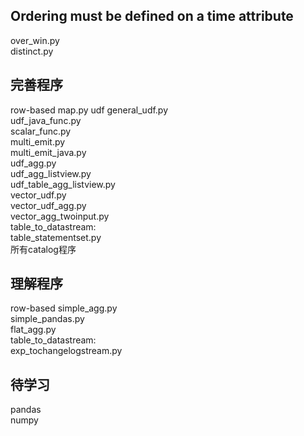 ## Ordering must be defined on a time attribute

over_win.py  
distinct.py  

## 完善程序

row-based map.py
udf general_udf.py  
    udf_java_func.py  
    scalar_func.py  
    multi_emit.py  
    multi_emit_java.py  
    udf_agg.py  
    udf_agg_listview.py  
    udf_table_agg_listview.py  
    vector_udf.py  
    vector_udf_agg.py  
    vector_agg_twoinput.py  
table_to_datastream:  
    table_statementset.py  
所有catalog程序  

## 理解程序

row-based simple_agg.py  
          simple_pandas.py  
          flat_agg.py  
table_to_datastream:  
          exp_tochangelogstream.py  

## 待学习

pandas  
numpy  